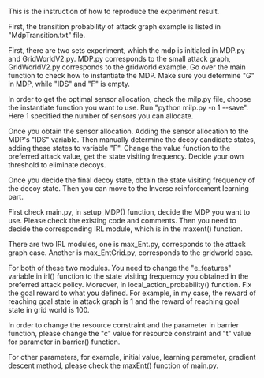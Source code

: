 This is the instruction of how to reproduce the experiment result.

First, the transition probability of attack graph example is listed in "MdpTransition.txt" file.

First, there are two sets experiment, which the mdp is initialed in MDP.py and GridWorldV2.py. MDP.py corresponds to the small attack graph, GridWorldV2.py corresponds to the gridworld example. Go over the main function to check how to instantiate the MDP. Make sure you determine "G" in MDP, while "IDS" and "F" is empty.

In order to get the optimal sensor allocation, check the milp.py file, choose the instantiate function you want to use. Run "python milp.py -n 1 --save". Here 1 specified the number of sensors you can allocate.

Once you obtain the sensor allocation. Adding the sensor allocation to the MDP's "IDS" variable. Then manually determine the decoy candidate states, adding these states to variable "F". Change the value function to the preferred attack value, get the state visiting frequency. Decide your own threshold to eliminate decoys. 

Once you decide the final decoy state, obtain the state visiting frequency of the decoy state. Then you can move to the Inverse reinforcement learning part. 

First check main.py, in setup_MDP() function, decide the MDP you want to use. Please check the existing code and comments. Then you need to decide the corresponding IRL module, which is in the maxent() function.

There are two IRL modules, one is max_Ent.py, corresponds to the attack graph case. Another is max_EntGrid.py, corresponds to the gridworld case. 

For both of these two modules. You need to change the "e_features" variable in irl() function to the state visiting frequemcy you obtained in the preferred attack policy. Moreover, in local_action_probability() function. Fix the goal reward to what you defined. For example, in my case, the reward of reaching goal state in attack graph is 1 and the reward of reaching goal state in grid world is 100. 

In order to change the resource constraint and the parameter in barrier function, please change the "c" value for resource constraint and "t" value for parameter in barrier() function.

For other parameters, for example, initial value, learning parameter, gradient descent method, please check the maxEnt() function of main.py.  



